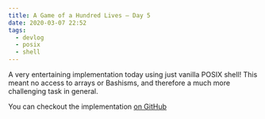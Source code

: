 ```yaml
---
title: A Game of a Hundred Lives — Day 5
date: 2020-03-07 22:52
tags:
  - devlog
  - posix
  - shell
---
```


A very entertaining implementation today using just vanilla POSIX shell! This
meant no access to arrays or Bashisms, and therefore a much more challenging
task in general.

You can checkout the implementation [on GitHub][1]

[1]: https://github.com/iainreid820/game-of-life/blob/master/shell/main.sh
